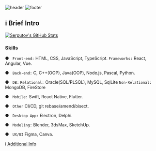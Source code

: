 ![header](https://capsule-render.vercel.app/api?type=wave&color=auto&height=200&section=header&text=Welcome&fontSize=50)
![footer](https://capsule-render.vercel.app/api?type=wave&color=auto&height=200&section=footer&text=Welcome&fontSize=50)


## ℹ️  Brief Intro 

[![Serputov's GitHub Stats](https://github-readme-stats.vercel.app/api?username=aserputov&border_color=#303030)](https://github.com/aserputov?tab=repositories)

<!-- [![](https://img.shields.io/badge/-JavaScript-green?logo=JavaScript&logoColor=white&style=flat)](https://www.https://www.javascript.com)
[![](https://img.shields.io/badge/-MongoDB-blue?logo=mongodb&logoColor=white&style=flat)](https://www.mongodb.com)
[![](https://img.shields.io/badge/-React-blue?logo=React&logoColor=white&style=flat)](https://www.reactjs.org)
[![](https://img.shields.io/badge/-Angular-blue?logo=angular&logoColor=white&style=flat)](https://www.angular.com)
[![](https://img.shields.io/badge/-Swift-green?logo=Swift&logoColor=white&style=flat)](https://www.swift.org) -->

### Skills


● &nbsp;&nbsp;``` Front-end: ``` HTML, CSS, JavaScript, TypeScript. ```Frameworks:``` React, Angular, Vue. 

● &nbsp;&nbsp;``` Back-end: ``` C, C++(OOP), Java(OOP), Node.js, Pascal, Python. 

● &nbsp;&nbsp;``` DB: ``` ```Relational:``` Oracle(SQL/PLSQL), MySQL, SqlLite ```Non-Relational:``` MongoDB, FireStore 

● &nbsp;&nbsp;``` Mobile: ``` Swift, React Native, Flutter.  

● &nbsp;&nbsp;``` Other ``` CI/CD, git rebase/amend/bisect.

● &nbsp;&nbsp;``` Desktop App: ``` Electron, Delphi. 

● &nbsp;&nbsp;``` Modeling: ``` Blender, 3dsMax, SketchUp. 

● &nbsp;&nbsp;``` UX/UI ``` Figma, Canva.  

<!-- *Skills Level:* - ▪︎ -->

ℹ️  [Additional Info](https://github.com/aserputov/serputov)

<!-- <a href="https://dev.to/aserputov"><img width="105px" padding="0px 0px 0px 80px" src="https://user-images.githubusercontent.com/65831678/143137815-24fccb4d-a4a3-49bf-84e4-303f67c0a64d.png"></a>
 -->




<!-- <div align="left" style="margin: 0px 0">
   <a href="https://github.com/aserputov/github-profile-views-counter">
       
   </a>
</div> -->


